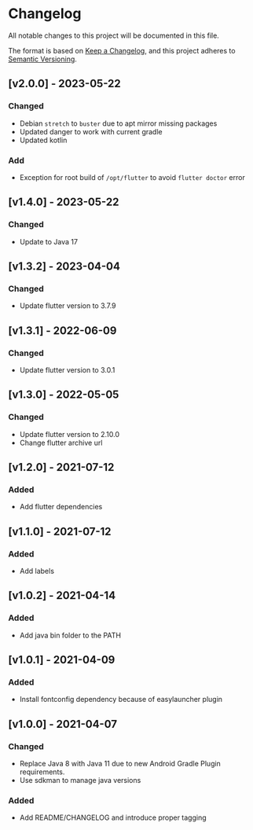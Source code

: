 # Changelog
All notable changes to this project will be documented in this file.

The format is based on [Keep a Changelog](https://keepachangelog.com/en/1.0.0/),
and this project adheres to [Semantic Versioning](https://semver.org/spec/v2.0.0.html).

## [v2.0.0] - 2023-05-22
### Changed
- Debian `stretch` to `buster` due to apt mirror missing packages
- Updated danger to work with current gradle
- Updated kotlin
### Add
- Exception for root build of `/opt/flutter` to avoid `flutter doctor` error

## [v1.4.0] - 2023-05-22
### Changed
- Update to Java 17

## [v1.3.2] - 2023-04-04
### Changed
- Update flutter version to 3.7.9

## [v1.3.1] - 2022-06-09
### Changed
- Update flutter version to 3.0.1

## [v1.3.0] - 2022-05-05
### Changed
- Update flutter version to 2.10.0
- Change flutter archive url

## [v1.2.0] - 2021-07-12
### Added
- Add flutter dependencies

## [v1.1.0] - 2021-07-12
### Added
- Add labels

## [v1.0.2] - 2021-04-14
### Added
- Add java bin folder to the PATH

## [v1.0.1] - 2021-04-09
### Added
- Install fontconfig dependency because of easylauncher plugin

## [v1.0.0] - 2021-04-07 
### Changed 
- Replace Java 8 with Java 11 due to new Android Gradle Plugin requirements.
- Use sdkman to manage java versions
### Added
- Add README/CHANGELOG and introduce proper tagging
